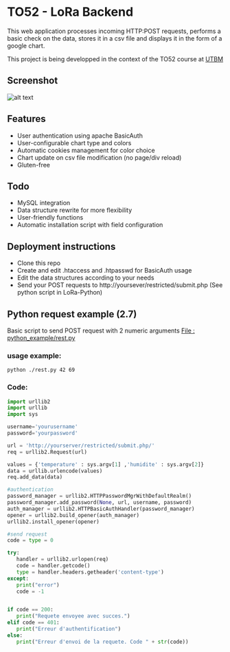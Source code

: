 # TO52 - LoRa Backend
This web application processes incoming HTTP:POST requests, performs a basic check on the data, stores it in a csv file and displays it in the form of a google chart.

This project is being developped in the context of the TO52 course at [UTBM](http://utbm.fr)

## Screenshot 

![alt text](http://dantz.fr/TO52/screenshot.png  "Application screenshot")


## Features
- User authentication using apache BasicAuth
- User-configurable chart type and colors
- Automatic cookies management for color choice
- Chart update on csv file modification (no page/div reload)
- Gluten-free

## Todo
- MySQL integration
- Data structure rewrite for more flexibility
- User-friendly functions
- Automatic installation script with field configuration

## Deployment instructions
- Clone this repo
- Create and edit .htaccess and .htpasswd for BasicAuth usage
- Edit the data structures according to your needs
- Send your POST requests to http://yoursever/restricted/submit.php (See python script in LoRa-Python)

 ## Python request example (2.7)
 Basic script to send POST request with 2 numeric arguments
 [File : python_example/rest.py](https://github.com/Anthex/LoRa/blob/master/python_example/rest.py)
### usage example:
 ```
 python ./rest.py 42 69
 ```
 ### Code:
 ```python
import urllib2
import urllib
import sys

username='yourusername'
password='yourpassword'

url = 'http://yourserver/restricted/submit.php/'
req = urllib2.Request(url)

values = {'temperature' : sys.argv[1] ,'humidite' : sys.argv[2]}
data = urllib.urlencode(values)
req.add_data(data)

#authentication
password_manager = urllib2.HTTPPasswordMgrWithDefaultRealm()
password_manager.add_password(None, url, username, password)
auth_manager = urllib2.HTTPBasicAuthHandler(password_manager)
opener = urllib2.build_opener(auth_manager)
urllib2.install_opener(opener)

#send request
code = type = 0

try:
	handler = urllib2.urlopen(req)
	code = handler.getcode()
	type = handler.headers.getheader('content-type')
except:
	print("error")
	code = -1


if code == 200:
	print("Requete envoyee avec succes.")
elif code == 401:
	print("Erreur d'authentification")
else:
	print("Erreur d'envoi de la requete. Code " + str(code))

```
